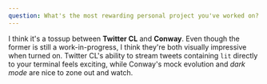 ```yaml
---
question: What's the most rewarding personal project you've worked on?
---
```

I think it's a tossup between **Twitter CL** and **Conway**. Even though the former is still a work-in-progress, I think they're both visually impressive when turned on. Twitter CL's ability to stream tweets containing `lit` directly to your terminal feels exciting, while Conway's mock evolution and _dark mode_ are nice to zone out and watch.
